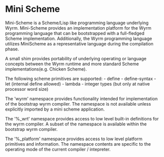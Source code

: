 
Mini Scheme
===========

Mini-Scheme is a Scheme/Lisp like programming language underlying Wyrm.
Mini-Scheme provides an implementation platform for the Wyrm programming
language that can be bootstrapped with a full-fledged Scheme implementation.
Additionally, the Wyrm programming language utilizes MiniScheme as a 
representative language during the compilation phase.

A small shim provides portability of underlying operating or language concepts
between the Wyrm runtime and more standard Scheme implementations(e.g. Chicken
Scheme). 

The following scheme primitives are supported:
    - define
    - define-syntax
    - let (internal define allowed)
    - lambda
    - integer types (but only at native processor word size)

The 'wyrm' namespace provides functionality intended for implementation of the
bootstrap wyrm compiler. The namespace is not available unless explicitly
imported by a mini scheme application.

The '%_wrt' namespace provides access to low level built-in definitions for
the wyrm compiler. A subset of the namespace is available within the
bootstrap wyrm compiler.

The '%_platform' namespace provides access to low level platform primitives
and information. The namespace contents are specific to the operating
mode of the current compiler / intepreter.

